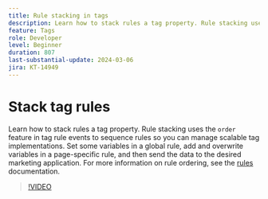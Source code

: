 ```yaml
---
title: Rule stacking in tags
description: Learn how to stack rules a tag property. Rule stacking uses the order feature in tag rule events to sequence rules so you can manage scalable tag implementations.
feature: Tags
role: Developer
level: Beginner
duration: 807
last-substantial-update: 2024-03-06
jira: KT-14949
---
```

# Stack tag rules

Learn how to stack rules a tag property. Rule stacking uses the `order` feature in tag rule events to sequence rules so you can manage scalable tag implementations. Set some variables in a global rule, add and overwrite variables in a page-specific rule, and then send the data to the desired marketing application. For more information on rule ordering, see the [rules](https://experienceleague.adobe.com/docs/experience-platform/tags/ui/rules.html#rule-ordering) documentation.

>[!VIDEO](https://video.tv.adobe.com/v/3427710/?learn=on)
